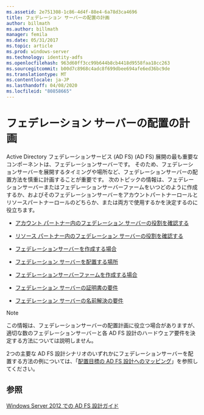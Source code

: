 ```yaml
---
ms.assetid: 2e751308-1c86-4d4f-88e4-6a78d3ca4696
title: フェデレーション サーバーの配置の計画
author: billmath
ms.author: billmath
manager: femila
ms.date: 05/31/2017
ms.topic: article
ms.prod: windows-server
ms.technology: identity-adfs
ms.openlocfilehash: 963d60ff3cc99b644b8cb4418d9558faa18cc263
ms.sourcegitcommit: b00d7c8968c4adc8f699dbee694afe6ed36bc9de
ms.translationtype: MT
ms.contentlocale: ja-JP
ms.lasthandoff: 04/08/2020
ms.locfileid: "80858665"
---
```

# <a name="planning-federation-server-placement"></a>フェデレーション サーバーの配置の計画

Active Directory フェデレーションサービス (AD FS) \(AD FS\) 展開の最も重要なコンポーネントは、フェデレーションサーバーです。 そのため、フェデレーションサーバーを展開するタイミングや場所など、フェデレーションサーバーの配置方法を慎重に計画することが重要です。 次のトピックの情報は、フェデレーションサーバーまたはフェデレーションサーバーファームをいつどのように作成するか、およびそのフェデレーションサーバーをアカウントパートナーロールとリソースパートナーロールのどちらか、または両方で使用するかを決定するのに役立ちます。  
  
-   [アカウント パートナー内のフェデレーション サーバーの役割を確認する](Review-the-Role-of-the-Federation-Server-in-the-Account-Partner.md)  
  
-   [リソース パートナー内のフェデレーション サーバーの役割を確認する](Review-the-Role-of-the-Federation-Server-in-the-Resource-Partner.md)  
  
-   [フェデレーションサーバーを作成する場合](When-to-Create-a-Federation-Server.md)  
  
-   [フェデレーション サーバーを配置する場所](Where-to-Place-a-Federation-Server.md)  
  
-   [フェデレーションサーバーファームを作成する場合](When-to-Create-a-Federation-Server-Farm.md)  
  
-   [フェデレーション サーバーの証明書の要件](Certificate-Requirements-for-Federation-Servers.md)  
  
-   [フェデレーション サーバーの名前解決の要件](Name-Resolution-Requirements-for-Federation-Servers.md)  
  
> [!NOTE]  
> この情報は、フェデレーションサーバーの配置計画に役立つ場合がありますが、適切な数のフェデレーションサーバーと各 AD FS 設計のハードウェア要件を決定する方法については説明しません。  
  
2つの主要な AD FS 設計シナリオのいずれかにフェデレーションサーバーを配置する方法の例については、「[配置目標の AD FS 設計へのマッピング](Mapping-Your-Deployment-Goals-to-an-AD-FS-Design.md)」を参照してください。  
  
## <a name="see-also"></a>参照
[Windows Server 2012 での AD FS 設計ガイド](AD-FS-Design-Guide-in-Windows-Server-2012.md)

